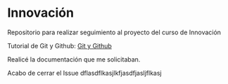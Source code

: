 # Innovación

Repositorio para realizar seguimiento al proyecto del curso de Innovación

Tutorial de Git y Github:
[Git y Github](https://nbviewer.jupyter.org/github/FerneyOAmaya/DataLiteracy/blob/master/0_GitGithub.pdf)

Realicé la documentación que me solicitaban.

Acabo de cerrar el Issue dflasdflkasjlkfjasdfjasljflkasj
